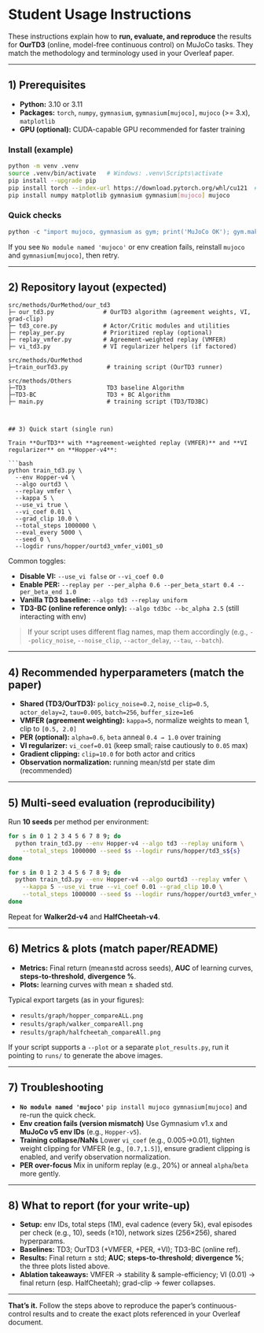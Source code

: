 # Student Usage Instructions

These instructions explain how to **run, evaluate, and reproduce** the results for **OurTD3** (online, model-free continuous control) on MuJoCo tasks. They match the methodology and terminology used in your Overleaf paper.

---

## 1) Prerequisites

- **Python:** 3.10 or 3.11
- **Packages:** `torch`, `numpy`, `gymnasium`, `gymnasium[mujoco]`, `mujoco` (>= 3.x), `matplotlib`
- **GPU (optional):** CUDA-capable GPU recommended for faster training

### Install (example)

```bash
python -m venv .venv
source .venv/bin/activate   # Windows: .venv\Scripts\activate
pip install --upgrade pip
pip install torch --index-url https://download.pytorch.org/whl/cu121  # or cpu wheels
pip install numpy matplotlib gymnasium gymnasium[mujoco] mujoco
```

### Quick checks

```python
python -c "import mujoco, gymnasium as gym; print('MuJoCo OK'); gym.make('Hopper-v4'); print('Gym OK')"
```

If you see `No module named 'mujoco'` or env creation fails, reinstall `mujoco` and `gymnasium[mujoco]`, then retry.

---

## 2) Repository layout (expected)

````
src/methods/OurMethod/our_td3
├─ our_td3.py              # OurTD3 algorithm (agreement weights, VI, grad-clip)
├─ td3_core.py             # Actor/Critic modules and utilities
├─ replay_per.py           # Prioritized replay (optional)
├─ replay_vmfer.py         # Agreement-weighted replay (VMFER)
├─ vi_td3.py               # VI regularizer helpers (if factored)

src/methods/OurMethod
├─train_ourTd3.py           # training script (OurTD3 runner)

src/methods/Others
├─TD3                       TD3 baseline Algorithm
├─TD3-BC                    TD3 + BC Algorithm
├─ main.py                  # training script (TD3/TD3BC)



## 3) Quick start (single run)

Train **OurTD3** with **agreement-weighted replay (VMFER)** and **VI regularizer** on **Hopper-v4**:

```bash
python train_td3.py \
  --env Hopper-v4 \
  --algo ourtd3 \
  --replay vmfer \
  --kappa 5 \
  --use_vi true \
  --vi_coef 0.01 \
  --grad_clip 10.0 \
  --total_steps 1000000 \
  --eval_every 5000 \
  --seed 0 \
  --logdir runs/hopper/ourtd3_vmfer_vi001_s0
````

Common toggles:

- **Disable VI:** `--use_vi false` or `--vi_coef 0.0`
- **Enable PER:** `--replay per --per_alpha 0.6 --per_beta_start 0.4 --per_beta_end 1.0`
- **Vanilla TD3 baseline:** `--algo td3 --replay uniform`
- **TD3-BC (online reference only):** `--algo td3bc --bc_alpha 2.5` (still interacting with env)

> If your script uses different flag names, map them accordingly (e.g., `--policy_noise`, `--noise_clip`, `--actor_delay`, `--tau`, `--batch`).

---

## 4) Recommended hyperparameters (match the paper)

- **Shared (TD3/OurTD3):**
  `policy_noise=0.2`, `noise_clip=0.5`, `actor_delay=2`, `tau=0.005`, `batch=256`, `buffer_size=1e6`
- **VMFER (agreement weighting):**
  `kappa=5`, normalize weights to mean 1, clip to `[0.5, 2.0]`
- **PER (optional):**
  `alpha=0.6`, `beta` anneal `0.4 → 1.0` over training
- **VI regularizer:**
  `vi_coef=0.01` (keep small; raise cautiously to `0.05` max)
- **Gradient clipping:**
  `clip=10.0` for both actor and critics
- **Observation normalization:** running mean/std per state dim (recommended)

---

## 5) Multi-seed evaluation (reproducibility)

Run **10 seeds** per method per environment:

```bash
for s in 0 1 2 3 4 5 6 7 8 9; do
  python train_td3.py --env Hopper-v4 --algo td3 --replay uniform \
    --total_steps 1000000 --seed $s --logdir runs/hopper/td3_s${s}
done

for s in 0 1 2 3 4 5 6 7 8 9; do
  python train_td3.py --env Hopper-v4 --algo ourtd3 --replay vmfer \
    --kappa 5 --use_vi true --vi_coef 0.01 --grad_clip 10.0 \
    --total_steps 1000000 --seed $s --logdir runs/hopper/ourtd3_vmfer_vi001_s${s}
done
```

Repeat for **Walker2d-v4** and **HalfCheetah-v4**.

---

## 6) Metrics & plots (match paper/README)

- **Metrics:** Final return (mean±std across seeds), **AUC** of learning curves, **steps-to-threshold**, **divergence %**.
- **Plots:** learning curves with mean ± shaded std.

Typical export targets (as in your figures):

- `results/graph/hopper_compareALL.png`
- `results/graph/walker_compareAll.png`
- `results/graph/halfcheetah_compareAll.png`

If your script supports a `--plot` or a separate `plot_results.py`, run it pointing to `runs/` to generate the above images.

---

## 7) Troubleshooting

- **`No module named 'mujoco'`**
  `pip install mujoco gymnasium[mujoco]` and re-run the quick check.
- **Env creation fails (version mismatch)**
  Use Gymnasium v1.x and **MuJoCo v5 env IDs** (e.g., `Hopper-v5`).
- **Training collapse/NaNs**
  Lower `vi_coef` (e.g., 0.005→0.01), tighten weight clipping for VMFER (e.g., `[0.7,1.5]`), ensure gradient clipping is enabled, and verify observation normalization.
- **PER over-focus**
  Mix in uniform replay (e.g., 20%) or anneal `alpha`/`beta` more gently.

---

## 8) What to report (for your write-up)

- **Setup:** env IDs, total steps (1M), eval cadence (every 5k), eval episodes per check (e.g., 10), seeds (≥10), network sizes (256×256), shared hyperparams.
- **Baselines:** TD3; OurTD3 (+VMFER, +PER, +VI); TD3-BC (online ref).
- **Results:** Final return ± std; **AUC**; **steps-to-threshold**; **divergence %**; the three plots listed above.
- **Ablation takeaways:** VMFER → stability & sample-efficiency; VI (0.01) → final return (esp. HalfCheetah); grad-clip → fewer collapses.

---

**That’s it.** Follow the steps above to reproduce the paper’s continuous-control results and to create the exact plots referenced in your Overleaf document.
